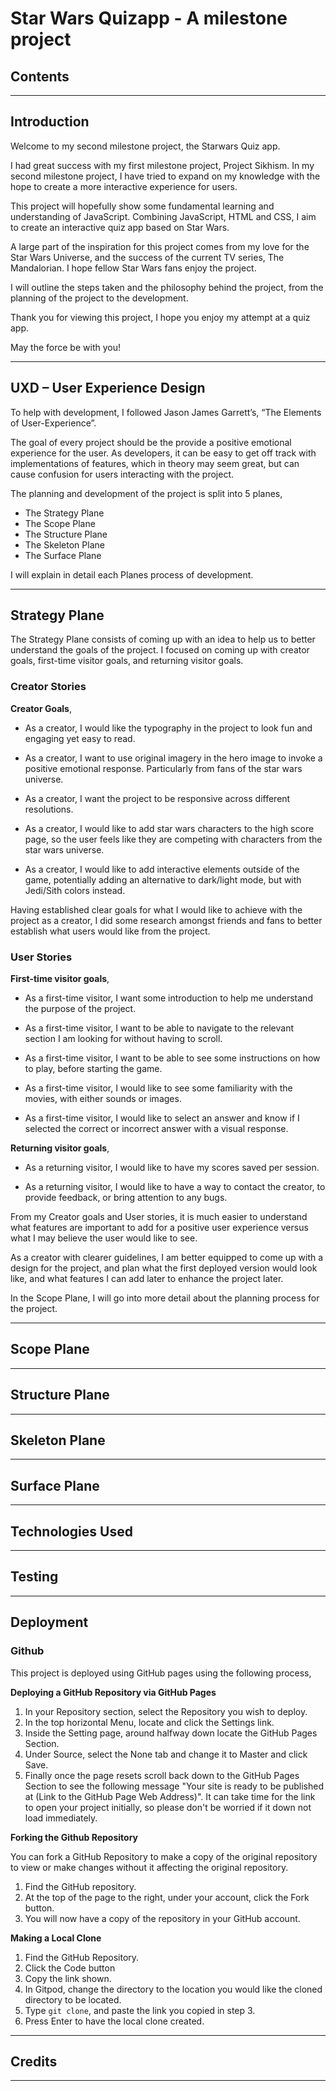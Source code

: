 # **Star Wars Quizapp - A milestone project**

## **Contents**
---

## **Introduction**

Welcome to my second milestone project, the Starwars Quiz app.

I had great success with my first milestone project, Project Sikhism. In my second milestone project, I have tried to expand on 
my knowledge with the hope to create a more interactive experience for users. 

This project will hopefully show some fundamental learning and understanding of JavaScript. Combining JavaScript, HTML and CSS, 
I aim to create an interactive quiz app based on Star Wars.

A large part of the inspiration for this project comes from my love for the Star Wars Universe, and the success of the current TV series, The Mandalorian.
I hope fellow Star Wars fans enjoy the project.

I will outline the steps taken and the philosophy behind the project, from the planning of the project to the development. 

Thank you for viewing this project, I hope you enjoy my attempt at a quiz app.

May the force be with you!

---

## **UXD – User Experience Design**
To help with development, I followed Jason James Garrett’s, “The Elements of User-Experience”. 

The goal of every project should be the provide a positive emotional experience for the user. As developers, it can be easy to get off track with implementations of features, which in theory may seem great, but can cause confusion for users interacting with the project.

The planning and development of the project is split into 5 planes,
- The Strategy Plane
- The Scope Plane
- The Structure Plane
- The Skeleton Plane
- The Surface Plane

I will explain in detail each Planes process of development.

---

## **Strategy Plane**

The Strategy Plane consists of coming up with an idea to help us to better understand the goals of the project.  I focused on coming up with creator goals, first-time visitor goals, and returning visitor goals.

### **Creator Stories** ###

**Creator Goals**, 

- As a creator, I would like the typography in the project to look fun and engaging yet easy to read.

- As a creator, I want to use original imagery in the hero image to invoke a positive emotional response. Particularly from fans of the star wars universe.

- As a creator, I want the project to be responsive across different resolutions.

- As a creator, I would like to add star wars characters to the high score page, so the user feels like they are competing with characters from the star wars universe.

- As a creator, I would like to add interactive elements outside of the game, potentially adding an alternative to dark/light mode, but with Jedi/Sith colors instead.

Having established clear goals for what I would like to achieve with the project as a creator, I did some research amongst friends and fans to better establish what users would like from the project.

### **User Stories** ###

**First-time visitor goals**, 

- As a first-time visitor, I want some introduction to help me understand the purpose of the project.

- As a first-time visitor, I want to be able to navigate to the relevant section I am looking for without having to scroll.

- As a first-time visitor, I want to be able to see some instructions on how to play, before starting the game.

- As a first-time visitor, I would like to see some familiarity with the movies, with either sounds or images.

- As a first-time visitor, I would like to select an answer and know if I selected the correct or incorrect answer with a visual response.

**Returning visitor goals**,

- As a returning visitor, I would like to have my scores saved per session.

- As a returning visitor, I would like to have a way to contact the creator, to provide feedback, or bring attention to any bugs.

From my Creator goals and User stories, it is much easier to understand what features are important to add for a positive user experience versus what I may believe the user would like to see.

As a creator with clearer guidelines, I am better equipped to come up with a design for the project, and plan what the first deployed version would look like, and what features I can add later to enhance the project later.

In the Scope Plane, I will go into more detail about the planning process for the project.


---

## **Scope Plane**
---

## **Structure Plane**
---

## **Skeleton Plane**
---

## **Surface Plane**
---

## **Technologies Used**
---

## **Testing**
---

## **Deployment**

### **Github**

This project is deployed using GitHub pages using the following process,

**Deploying a GitHub Repository via GitHub Pages**

1. In your Repository section, select the Repository you wish to deploy.
2. In the top horizontal Menu, locate and click the Settings link.
3. Inside the Setting page, around halfway down locate the GitHub Pages Section.
4. Under Source, select the None tab and change it to Master and click Save.
5. Finally once the page resets scroll back down to the GitHub Pages Section to see the following message "Your site is ready to be published at (Link to the GitHub Page Web Address)". It can take time for the link to open your project initially, so please don't be worried if it down not load immediately.

**Forking the Github Repository**

You can fork a GitHub Repository to make a copy of the original repository to view or make changes without it affecting the original repository.

1. Find the GitHub repository.
2. At the top of the page to the right, under your account, click the Fork button.
3. You will now have a copy of the repository in your GitHub account.

**Making a Local Clone**

1. Find the GitHub Repository.
2. Click the Code button
3. Copy the link shown.
4. In Gitpod, change the directory to the location you would like the cloned directory to be located.
5. Type ```git clone```, and paste the link you copied in step 3.
5. Press Enter to have the local clone created.

---

## **Credits**
---